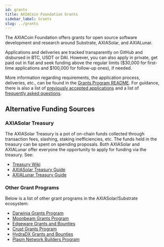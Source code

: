 ```yaml
---
id: grants
title: AXIACoin Foundation Grants
sidebar_label: Grants
slug: ../grants
---
```


The AXIACoin Foundation offers grants for open source software development and research around Substrate,
AXIASolar, and AXIALunar.

Applications and deliveries are tracked transparently on GitHub and disbursed in BTC, USDT or DAI. However,
you can also apply in private, get paid out in fiat and seek funding above the regular limits ($30,000 for
first-time applications and $100,000 for follow-up ones), if needed.

More information regarding requirements, the application process, deliveries, etc., can be found in the
[Grants Program README](https://github.com/axia-tech/Open-Grants-Program). For guidance, there is also a list of
[previously accepted applications](https://github.com/axia-tech/Grants-Program/blob/master/docs/accepted_grant_applications.md)
and a list of [frequently asked questions](https://github.com/axia-tech/Grants-Program/blob/master/docs/faq.md).

## Alternative Funding Sources

### AXIASolar Treasury

The AXIASolar Treasury is a pot of on-chain funds collected through transaction fees, slashing,
staking inefficiencies, etc. The funds held in the treasury can be spent on spending proposals. Both
AXIASolar and AXIALunar offer everyone the opportunity to apply for funding via the treasury. See:

- [Treasury Wiki](../learn/learn-treasury.md)
- [AXIASolar Treasury Guide](https://docs.google.com/document/d/1IZykdp2cyQavcRyZd_dgNj5DcgxgZR6kAqGdcNARu1w)
- [AXIALunar Treasury Guide](https://docs.google.com/document/d/1p3UQUjph5t8TVaWnTkfrI5mE-BABnM9Xvtuhdlhl6JE)

### Other Grant Programs

Below is a list of other grant programs in the AXIASolar/Substrate ecosystem:

- [Darwinia Grants Program](https://docs.darwinia.network/docs/en/dev-bounty#grant-program)
- [Moonbeam Grants Program](https://moonbeam.network/community/grants/)
- [Edgeware Grants and Bounties](https://github.com/edgeware-builders/construction-projects)
- [Crust Grants Program](https://github.com/crustio/Crust-Grants-Program)
- [HydraDX Grants and Bounties](https://docs.hydradx.io/new_deal)
- [Plasm Network Builders Program](https://github.com/PlasmNetwork/Builders-Program)

